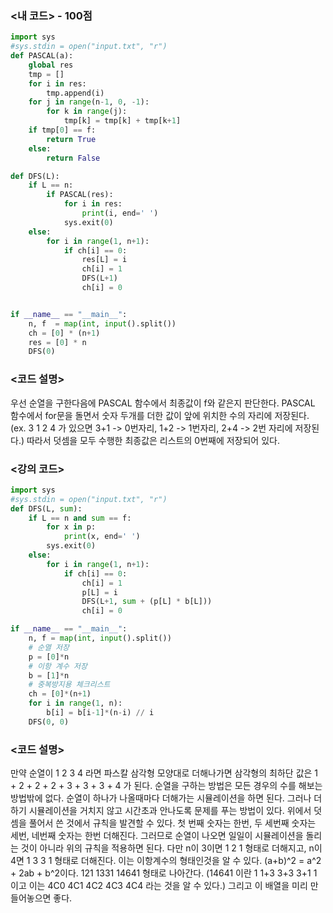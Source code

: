 ### <내 코드> - 100점

```python
import sys
#sys.stdin = open("input.txt", "r")
def PASCAL(a):
    global res
    tmp = []
    for i in res:
        tmp.append(i)
    for j in range(n-1, 0, -1):
        for k in range(j):
            tmp[k] = tmp[k] + tmp[k+1]
    if tmp[0] == f:
        return True
    else:
        return False

def DFS(L):
    if L == n:
        if PASCAL(res):
            for i in res:
                print(i, end=' ')
            sys.exit(0)
    else:
        for i in range(1, n+1):
            if ch[i] == 0:
                res[L] = i
                ch[i] = 1
                DFS(L+1)
                ch[i] = 0


if __name__ == "__main__":
    n, f  = map(int, input().split())
    ch = [0] * (n+1)
    res = [0] * n
    DFS(0)
```

### <코드 설명>

우선 순열을 구한다음에 PASCAL 함수에서 최종값이 f와 같은지 판단한다.
PASCAL 함수에서 for문을 돌면서 숫자 두개를 더한 값이 앞에 위치한 수의 자리에 저장된다. (ex. 3 1 2 4 가 있으면 3+1 -> 0번자리, 1+2 -> 1번자리, 2+4 -> 2번 자리에 저장된다.)
따라서 덧셈을 모두 수행한 최종값은 리스트의 0번째에 저장되어 있다.

### <강의 코드>

```python
import sys
#sys.stdin = open("input.txt", "r")
def DFS(L, sum):
    if L == n and sum == f:
        for x in p:
            print(x, end=' ')
        sys.exit(0)
    else:
        for i in range(1, n+1):
            if ch[i] == 0:
                ch[i] = 1
                p[L] = i
                DFS(L+1, sum + (p[L] * b[L]))
                ch[i] = 0

if __name__ == "__main__":
    n, f = map(int, input().split())
    # 순열 저장
    p = [0]*n
    # 이항 계수 저장
    b = [1]*n
    # 중복방지용 체크리스트
    ch = [0]*(n+1)
    for i in range(1, n):
        b[i] = b[i-1]*(n-i) // i
    DFS(0, 0)
```

### <코드 설명>

만약 순열이 1 2 3 4 라면 파스칼 삼각형 모양대로 더해나가면 삼각형의 최하단 값은 1 + 2 + 2 + 2 + 3 + 3 + 3 + 4 가 된다.
순열을 구하는 방법은 모든 경우의 수를 해보는 방법밖에 없다.
순열이 하나가 나올때마다 더해가는 시뮬레이션을 하면 된다. 그러나 더하기 시뮬레이션을 거치지 않고 시간초과 안나도록 문제를 푸는 방법이 있다.
위에서 덧셈을 풀어서 쓴 것에서 규칙을 발견할 수 있다.
첫 번째 숫자는 한번, 두 세번째 숫자는 세번, 네번째 숫자는 한번 더해진다.
그러므로 순열이 나오면 일일이 시뮬레이션을 돌리는 것이 아니라 위의 규칙을 적용하면 된다.
다만 n이 3이면 1 2 1 형태로 더해지고, n이 4면 1 3 3 1 형태로 더해진다. 이는 이항계수의 형태인것을 알 수 있다. (a+b)^2 = a^2 + 2ab + b^2이다.
121 1331 14641 형태로 나아간다. (14641 이란 1 1+3 3+3 3+1 1 이고 이는 4C0 4C1 4C2 4C3 4C4 라는 것을 알 수 있다.)
그리고 이 배열을 미리 만들어놓으면 좋다.
